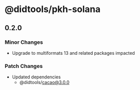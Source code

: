 # @didtools/pkh-solana

## 0.2.0

### Minor Changes

- Upgrade to multiformats 13 and related packages impacted

### Patch Changes

- Updated dependencies
  - @didtools/cacao@3.0.0
